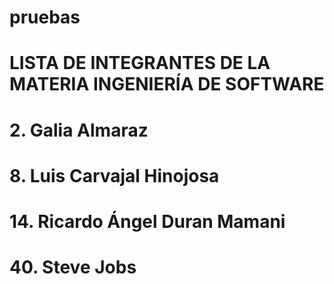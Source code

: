 # pruebas
# LISTA DE INTEGRANTES DE LA MATERIA INGENIERÍA DE SOFTWARE
# 2. Galia Almaraz
# 8. Luis Carvajal Hinojosa
# 14. Ricardo Ángel Duran Mamani
# 40. Steve Jobs